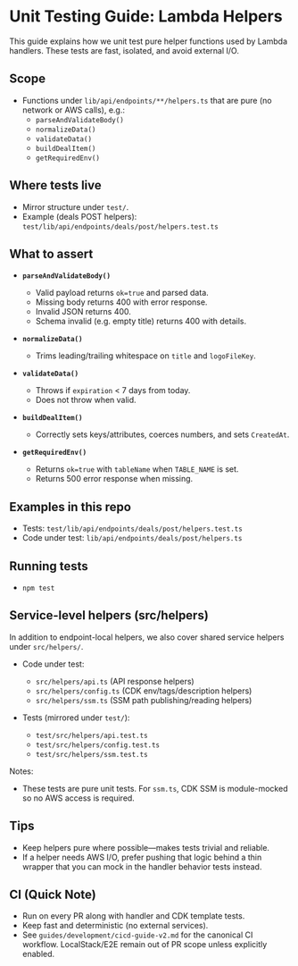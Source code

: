 # Unit Testing Guide: Lambda Helpers

This guide explains how we unit test pure helper functions used by Lambda handlers. These tests are fast, isolated, and avoid external I/O.

## Scope

- Functions under `lib/api/endpoints/**/helpers.ts` that are pure (no network or AWS calls), e.g.:
  - `parseAndValidateBody()`
  - `normalizeData()`
  - `validateData()`
  - `buildDealItem()`
  - `getRequiredEnv()`

## Where tests live

- Mirror structure under `test/`.
- Example (deals POST helpers): `test/lib/api/endpoints/deals/post/helpers.test.ts`

## What to assert

- **`parseAndValidateBody()`**
  - Valid payload returns `ok=true` and parsed data.
  - Missing body returns 400 with error response.
  - Invalid JSON returns 400.
  - Schema invalid (e.g. empty title) returns 400 with details.

- **`normalizeData()`**
  - Trims leading/trailing whitespace on `title` and `logoFileKey`.

- **`validateData()`**
  - Throws if `expiration` < 7 days from today.
  - Does not throw when valid.

- **`buildDealItem()`**
  - Correctly sets keys/attributes, coerces numbers, and sets `CreatedAt`.

- **`getRequiredEnv()`**
  - Returns `ok=true` with `tableName` when `TABLE_NAME` is set.
  - Returns 500 error response when missing.

## Examples in this repo

- Tests: `test/lib/api/endpoints/deals/post/helpers.test.ts`
- Code under test: `lib/api/endpoints/deals/post/helpers.ts`

## Running tests

- `npm test`

## Service-level helpers (src/helpers)

In addition to endpoint-local helpers, we also cover shared service helpers under `src/helpers/`.

- Code under test:
  - `src/helpers/api.ts` (API response helpers)
  - `src/helpers/config.ts` (CDK env/tags/description helpers)
  - `src/helpers/ssm.ts` (SSM path publishing/reading helpers)

- Tests (mirrored under `test/`):
  - `test/src/helpers/api.test.ts`
  - `test/src/helpers/config.test.ts`
  - `test/src/helpers/ssm.test.ts`

Notes:
- These tests are pure unit tests. For `ssm.ts`, CDK SSM is module-mocked so no AWS access is required.

## Tips

- Keep helpers pure where possible—makes tests trivial and reliable.
- If a helper needs AWS I/O, prefer pushing that logic behind a thin wrapper that you can mock in the handler behavior tests instead.

## CI (Quick Note)

- Run on every PR along with handler and CDK template tests.
- Keep fast and deterministic (no external services).
- See `guides/development/cicd-guide-v2.md` for the canonical CI workflow. LocalStack/E2E remain out of PR scope unless explicitly enabled.

